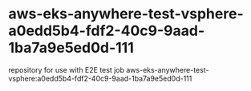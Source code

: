 # aws-eks-anywhere-test-vsphere-a0edd5b4-fdf2-40c9-9aad-1ba7a9e5ed0d-111
repository for use with E2E test job aws-eks-anywhere-test-vsphere:a0edd5b4-fdf2-40c9-9aad-1ba7a9e5ed0d-111
